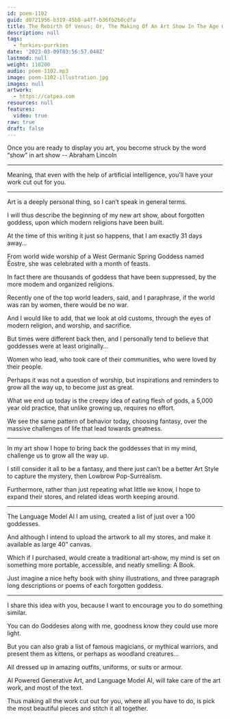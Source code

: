 ```yaml
---
id: poem-1102
guid: d0721956-b319-45b8-a4ff-b36fb2b0cdfa
title: The Rebirth Of Venus; Or, The Making Of An Art Show In The Age Of Generative AI
description: null
tags:
  - furkies-purrkies
date: '2023-03-09T03:56:57.048Z'
lastmod: null
weight: 110200
audio: poem-1102.mp3
image: poem-1102-illustration.jpg
images: null
artwork:
  - https://catpea.com
resources: null
features:
  video: true
raw: true
draft: false
---
```


Once you are ready to display you art,
you become struck by the word “show” in art show -- Abraham Lincoln

---

Meaning, that even with the help of artificial intelligence,
you’ll have your work cut out for you.

---

Art is a deeply personal thing,
so I can’t speak in general terms.

I will thus describe the beginning of my new art show,
about forgotten goddess, upon which modern religions have been built.

At the time of this writing it just so happens,
that I am exactly 31 days away…

From world wide worship of a West Germanic Spring Goddess named Ēostre,
she was celebrated with a month of feasts.

In fact there are thousands of goddess that have been suppressed,
by the more modem and organized religions.

Recently one of the top world leaders, said, and I paraphrase,
if the world was ran by women, there would be no war.

And I would like to add, that we look at old customs,
through the eyes of modern religion, and worship, and sacrifice.

But times were different back then,
and I personally tend to believe that goddesses were at least originally...

Women who lead, who took care of their communities,
who were loved by their people.

Perhaps it was not a question of worship,
but inspirations and reminders to grow all the way up, to become just as great.

What we end up today is the creepy idea of eating flesh of gods,
a 5,000 year old practice, that unlike growing up, requires no effort.

We see the same pattern of behavior today,
choosing fantasy, over the massive challenges of life that lead towards greatness.

---

In my art show I hope to bring back the goddesses that in my mind,
challenge us to grow all the way up.

I still consider it all to be a fantasy,
and there just can’t be a better Art Style to capture the mystery, then Lowbrow Pop-Surrealism.

Furthermore, rather than just repeating what little we know,
I hope to expand their stores, and related ideas worth keeping around.

---

The Language Model AI I am using,
created a list of just over a 100 goddesses.

And although I intend to upload the artwork to all my stores,
and make it available as large 40” canvas.

Which if I purchased, would create a traditional art-show,
my mind is set on something more portable, accessible, and neatly smelling: A Book.

Just imagine a nice hefty book with shiny illustrations,
and three paragraph long descriptions or poems of each forgotten goddess.

---

I share this idea with you,
because I want to encourage you to do something similar.

You can do Goddeses along with me,
goodness know they could use more light.

But you can also grab a list of famous magicians, or mythical warriors,
and present them as kittens, or perhaps as woodland creatures…

All dressed up in amazing outfits,
uniforms, or suits or armour.

AI Powered Generative Art, and Language Model AI,
will take care of the art work, and most of the text.

Thus making all the work cut out for you,
where all you have to do, is pick the most beautiful pieces and stitch it all together.
